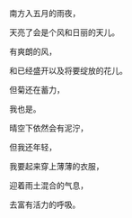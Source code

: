 南方入五月的雨夜，

天亮了会是个风和日丽的天儿。

有爽朗的风，

和已经盛开以及将要绽放的花儿。

但菊还在蓄力，

我也是。

晴空下依然会有泥泞，

但我还年轻，

我要起来穿上薄薄的衣服，

迎着雨土混合的气息，

去富有活力的呼吸。
